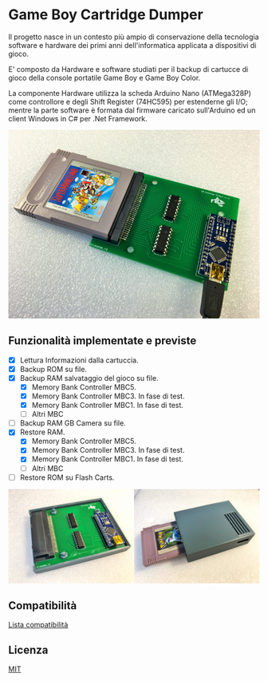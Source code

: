 ﻿# Game Boy Cartridge Dumper

Il progetto nasce in un contesto più ampio di conservazione della tecnologia software e hardware dei primi anni dell'informatica applicata a dispositivi di gioco.

E' composto da Hardware e software studiati per il backup di cartucce di gioco della console portatile Game Boy e Game Boy Color.

La componente Hardware utilizza la scheda Arduino Nano (ATMega328P) come controllore e degli Shift Register (74HC595) per estenderne gli I/O; mentre la parte software è formata dal firmware caricato sull'Arduino ed un client Windows in C# per .Net Framework.


![alt text](https://github.com/DrVector-000/GB-Cartridge-Dumper/blob/main/Images/GB%20Cartridge%20Dumper%20001.JPG?raw=true)

## Funzionalità implementate e previste
- [x] Lettura Informazioni dalla cartuccia.
- [x] Backup ROM su file.
- [x] Backup RAM salvataggio del gioco su file.
	- [x] Memory Bank Controller MBC5.
	- [x] Memory Bank Controller MBC3. In fase di test.
	- [x] Memory Bank Controller MBC1. In fase di test.
	- [ ] Altri MBC
- [ ] Backup RAM GB Camera su file.
- [X] Restore RAM.
	- [x] Memory Bank Controller MBC5.
	- [x] Memory Bank Controller MBC3. In fase di test.
	- [x] Memory Bank Controller MBC1. In fase di test.
	- [ ] Altri MBC
- [ ] Restore ROM su Flash Carts.

![alt text](https://github.com/DrVector-000/GB-Cartridge-Dumper/blob/main/Images/GB%20Cartridge%20Dumper%20002.jpg?raw=true)

## Compatibilità
[Lista compatibilità](https://github.com/DrVector-000/GB-Cartridge-Dumper/blob/main/Docs/Compatibility%20List.txt)

## Licenza
[MIT](https://github.com/DrVector-000/GB-Cartridge-Dumper/blob/main/LICENSE.txt)
